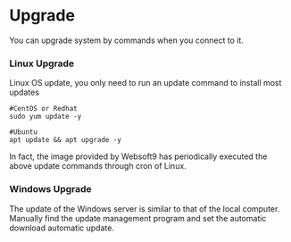 # Upgrade

You can upgrade system by commands when you connect to it.    

### Linux Upgrade

Linux OS update, you only need to run an update command to install most updates

```shell
#CentOS or Redhat
sudo yum update -y

#Ubuntu
apt update && apt upgrade -y
```

In fact, the image provided by Websoft9 has periodically executed the above update commands through cron of Linux.

### Windows Upgrade

The update of the Windows server is similar to that of the local computer. Manually find the update management program and set the automatic download automatic update.